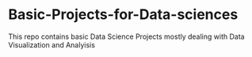 # Basic-Projects-for-Data-sciences
This repo contains basic Data Science Projects mostly dealing with Data Visualization and Analyisis
